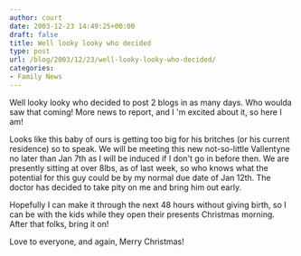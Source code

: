 ```yaml
---
author: court
date: 2003-12-23 14:49:25+00:00
draft: false
title: Well looky looky who decided
type: post
url: /blog/2003/12/23/well-looky-looky-who-decided/
categories:
- Family News
---
```


Well looky looky who decided to post 2 blogs in as many days.  Who woulda saw that coming!  More news to report, and I 'm excited about it, so here I am!

Looks like this baby of ours is getting too big for his britches (or his current residence) so to speak.  We will be meeting this new not-so-little Vallentyne no later than Jan 7th as I will be induced if I don't go in before then.  We are presently sitting at over 8lbs, as of last week, so who knows what the potential for this guy could be by my normal due date of Jan 12th.  The doctor has decided to take pity on me and bring him out early.

Hopefully I can make it through the next 48 hours without giving birth, so I can be with the kids while they open their presents Christmas morning. After that folks, bring it on!

Love to everyone, and again, Merry Christmas!
